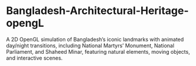 # Bangladesh-Architectural-Heritage-opengL
A 2D OpenGL simulation of Bangladesh’s iconic landmarks with animated day/night transitions, including National Martyrs’ Monument, National Parliament, and Shaheed Minar, featuring natural elements, moving objects, and interactive scenes.
